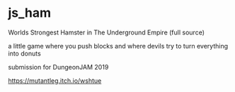 # js_ham
Worlds Strongest Hamster in The Underground Empire (full source)

a little game where you push blocks 
and where devils try to turn everything into donuts

submission for DungeonJAM 2019

https://mutantleg.itch.io/wshtue
